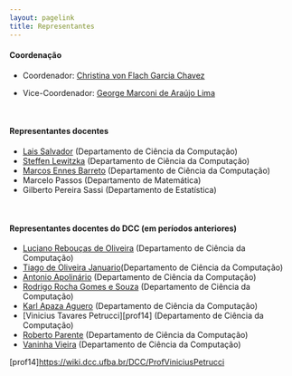 ```yaml
---
layout: pagelink
title: Representantes
---
```



#### **Coordenação**

* Coordenador: [Christina von Flach Garcia Chavez][prof7]

* Vice-Coordenador: [George Marconi de Araújo Lima][prof6]

<br>

#### **Representantes docentes**

* [Lais Salvador][prof8] (Departamento de Ciência da Computação)
* [Steffen Lewitzka][prof9] (Departamento de Ciência da Computação)
* [Marcos Ennes Barreto][prof10] (Departamento de Ciência da Computação)
* Marcelo Passos (Departamento de Matemática)
* Gilberto Pereira Sassi (Departamento de Estatística)

<br>

<!--
#### **Coordenação (2019-Setembro 2020)**

* Coordenador: [Tiago de Oliveira Januário][prof2]
* Vice-Coordenador: [Rodrigo Rocha Gomes e Souza][prof5]

<br>


-->

#### **Representantes docentes do DCC (em períodos anteriores)**

* [Luciano Rebouças de Oliveira][prof1] (Departamento de Ciência da Computação)
* [Tiago de Oliveira Januario][prof2](Departamento de Ciência da Computação)
* [Antonio Apolinário][prof3] (Departamento de Ciência da Computação)
* [Rodrigo Rocha Gomes e Souza][prof5] (Departamento de Ciência da Computação)
* [Karl Apaza Aguero][prof11] (Departamento de Ciência da Computação)
* [Vinicius Tavares Petrucci][prof14] (Departamento de Ciência da Computação)
* [Roberto Parente][prof4] (Departamento de Ciência da Computação)
* [Vaninha Vieira][prof12] (Departamento de Ciência da Computação)

[prof1]:https://wiki.dcc.ufba.br/DCC/ProfLucianoReboucas
[prof2]:https://wiki.dcc.ufba.br/DCC/ProfTiagoJanuario
[prof3]:https://wiki.dcc.ufba.br/DCC/ProfAntonioApolinario
[prof4]:https://wiki.dcc.ufba.br/DCC/ProfRobertoParente
[prof5]:https://wiki.dcc.ufba.br/DCC/ProfRodrigoRocha
[prof6]:https://wiki.dcc.ufba.br/DCC/ProfGeorgeLima
[prof7]:https://wiki.dcc.ufba.br/DCC/ProfChristinaFlach
[prof8]:https://wiki.dcc.ufba.br/DCC/ProfLaisSalvador
[prof9]:https://wiki.dcc.ufba.br/DCC/ProfSteffenLewitzka
[prof10]:https://wiki.dcc.ufba.br/DCC/ProfMarcosBarreto
[prof11]:https://wiki.dcc.ufba.br/DCC/ProfKarlApazaAguero
[prof12]:https://wiki.dcc.ufba.br/DCC/ProfVaninhaVieira
[prof14]https://wiki.dcc.ufba.br/DCC/ProfViniciusPetrucci


